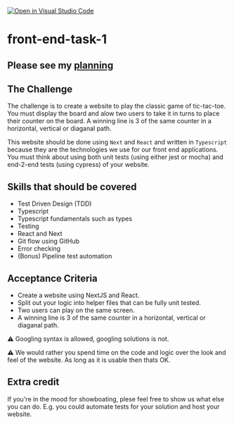 [![Open in Visual Studio Code](https://classroom.github.com/assets/open-in-vscode-c66648af7eb3fe8bc4f294546bfd86ef473780cde1dea487d3c4ff354943c9ae.svg)](https://classroom.github.com/online_ide?assignment_repo_id=10509137&assignment_repo_type=AssignmentRepo)
# front-end-task-1


## Please see my [planning](https://github.com/PercaysoRecruitment/front-end-task-1-individual-Suzi-Clark/blob/main/plan/plan.md)

## The Challenge
The challenge is to create a website to play the classic game of tic-tac-toe. You must display the board and alow two users to take it in turns to place their counter on the board. A winning line is 3 of the same counter in a horizontal, vertical or diaganal path.

This website should be done using `Next` and `React` and written in `Typescript` because they are the technologies we use for our front end applications. You must think about using both unit tests (using either jest or mocha) and end-2-end tests (using cypress) of your website.

## Skills that should be covered
- Test Driven Design (TDD)
- Typescript
- Typescript fundamentals such as types
- Testing
- React and Next
- Git flow using GitHub
- Error checking
- (Bonus) Pipeline test automation

## Acceptance Criteria
- Create a website using NextJS and React.
- Split out your logic into helper files that can be fully unit tested.
- Two users can play on the same screen.
- A winning line is 3 of the same counter in a horizontal, vertical or diaganal path.

:warning: Googling syntax is allowed, googling solutions is not.

:warning: We would rather you spend time on the code and logic over the look and feel of the website. As long as it is usable then thats OK.

## Extra credit

If you're in the mood for showboating, plese feel free to show us what else you can do. E.g. you could automate tests for your solution and host your website.